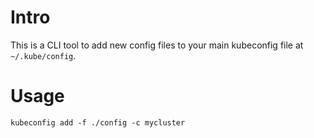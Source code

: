 # Intro
This is a CLI tool to add new config files to your main kubeconfig file at
`~/.kube/config`. 

# Usage 
```
kubeconfig add -f ./config -c mycluster 
```
